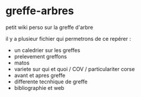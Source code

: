 # greffe-arbres
petit wiki perso sur la greffe d'arbre

il y a plusieur fichier qui permetrons de ce repérer :
 - un caledrier sur les greffes 
- prelevement greffons
- matos
- variete sur qui et quoi / COV / particulariter corse
- avant et apres greffe
- differente tecnhique de greffe
- bibliographie et web

